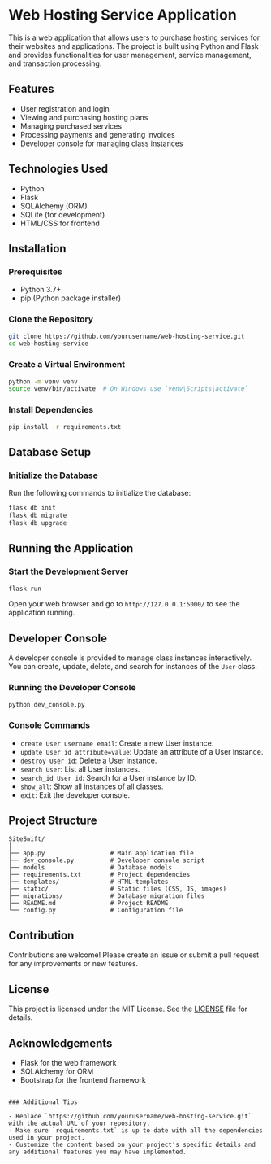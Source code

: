 # Web Hosting Service Application

This is a web application that allows users to purchase hosting services for their websites and applications. The project is built using Python and Flask and provides functionalities for user management, service management, and transaction processing.

## Features

- User registration and login
- Viewing and purchasing hosting plans
- Managing purchased services
- Processing payments and generating invoices
- Developer console for managing class instances

## Technologies Used

- Python
- Flask
- SQLAlchemy (ORM)
- SQLite (for development)
- HTML/CSS for frontend

## Installation

### Prerequisites

- Python 3.7+
- pip (Python package installer)

### Clone the Repository

```bash
git clone https://github.com/yourusername/web-hosting-service.git
cd web-hosting-service
```

### Create a Virtual Environment

```bash
python -m venv venv
source venv/bin/activate  # On Windows use `venv\Scripts\activate`
```

### Install Dependencies

```bash
pip install -r requirements.txt
```

## Database Setup

### Initialize the Database

Run the following commands to initialize the database:

```bash
flask db init
flask db migrate
flask db upgrade
```

## Running the Application

### Start the Development Server

```bash
flask run
```

Open your web browser and go to `http://127.0.0.1:5000/` to see the application running.

## Developer Console

A developer console is provided to manage class instances interactively. You can create, update, delete, and search for instances of the `User` class.

### Running the Developer Console

```bash
python dev_console.py
```

### Console Commands

- `create User username email`: Create a new User instance.
- `update User id attribute=value`: Update an attribute of a User instance.
- `destroy User id`: Delete a User instance.
- `search User`: List all User instances.
- `search_id User id`: Search for a User instance by ID.
- `show_all`: Show all instances of all classes.
- `exit`: Exit the developer console.

## Project Structure

```
SiteSwift/
│
├── app.py                  # Main application file
├── dev_console.py          # Developer console script
├── models                  # Database models
├── requirements.txt        # Project dependencies
├── templates/              # HTML templates
├── static/                 # Static files (CSS, JS, images)
├── migrations/             # Database migration files
├── README.md               # Project README
└── config.py               # Configuration file
```

## Contribution

Contributions are welcome! Please create an issue or submit a pull request for any improvements or new features.

## License

This project is licensed under the MIT License. See the [LICENSE](LICENSE) file for details.

## Acknowledgements

- Flask for the web framework
- SQLAlchemy for ORM
- Bootstrap for the frontend framework
```

### Additional Tips

- Replace `https://github.com/yourusername/web-hosting-service.git` with the actual URL of your repository.
- Make sure `requirements.txt` is up to date with all the dependencies used in your project.
- Customize the content based on your project's specific details and any additional features you may have implemented.
